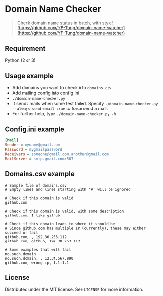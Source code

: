 # Domain Name Checker
> Check domain name status in batch, with style!
[https://github.com/YF-Tung/domain-name-watcher](https://github.com/YF-Tung/domain-name-watcher)

## Requirement

Python (2 or 3)

## Usage example

* Add domains you want to check into `domains.csv`
* Add mailing config into config.ini
* `./domain-name-checker.py`
* It sends mails when some test failed. Specify `./domain-name-checker.py --always-send-email true` to force send a mail.
* For further help, type `./domain-name-checker.py -h`

## Config.ini example
```ini
[Mail]
Sender = myname@gmail.com
Password = mygmailpassword
Receivers = someone@gmail.com,another@gmail.com
MailServer = smtp.gmail.com:587
```

## Domains.csv example
```csv
# Sample file of domains.csv
# Empty lines and lines starting with '#' will be ignored

# Check if this domain is valid
github.com

# Check if this domain is valid, with some description
github.com, I like github

# Check if this domain leads to where it should be
# Since github.com has multiple IP (currently), these may either succeed or fail
github.com, , 192.30.253.112
github.com, github, 192.30.253.112

# Some examples that will fail
no.such.domain
no.such.domain, , 12.34.567.890
github.com, wrong ip, 1.1.1.1
```

## License

Distributed under the MIT license. See ``LICENSE`` for more information.

